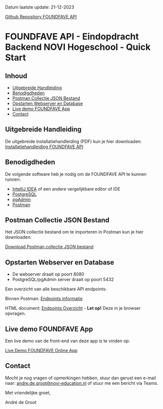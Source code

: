 Datum laatste update: 21-12-2023

<a target="_blank" href="https://github.com/Aphelion-im/FOUNDFAVE-backend-eindopdracht-java">Github Repository FOUNDFAVE API</a>

# FOUNDFAVE API - Eindopdracht Backend NOVI Hogeschool - Quick Start

## Inhoud

- [Uitgebreide Handleiding](#uitgebreide-handleiding)
- [Benodigdheden](#benodigdheden)
- [Postman Collectie JSON Bestand](#postman-collectie-json-bestand)
- [Opstarten Webserver en Database](#opstarten-webserver-en-database)
- [Live demo FOUNDFAVE App](#live-demo-foundfave-app)
- [Contact](#contact)


## Uitgebreide Handleiding
De uitgebreide installatiehandleiding (PDF) kun je hier downloaden:
[Installatiehandleiding FOUNDFAVE API]()


## Benodigdheden

De volgende software heb je nodig om de FOUNDFAVE API te kunnen runnen:

* [IntelliJ IDEA](https://www.jetbrains.com/idea/download/) of een andere vergelijkbare editor of IDE
* [PostgreSQL](https://www.postgresql.org/download/)
* [pgAdmin](https://www.postgresql.org/download/)
* [Postman](https://www.postman.com)


## Postman Collectie JSON Bestand
Het JSON collectie bestand om te importeren in Postman kun je hier downloaden:

[Download Postman collectie JSON bestand](./assets/)


## Opstarten Webserver en Database
* De webserver draait op poort 8080
* PostgreSQL/pgAdmin server draait op poort 5432

Een overzicht van alle beschikbare API endpoints:

Binnen Postman:
[Endpoints informatie](localhost/auth)

HTML document:
[Endpoints Overzicht](http://localhost:8080) - __Let op!__ Deze in je browser opvragen.


## Live demo FOUNDFAVE App

Een live demo van de front-end van deze app is te vinden op:

<a target="_blank" href="https://foundfave.online">Live Demo FOUNDFAVE Online App</a>

## Contact

Mocht je nog vragen of opmerkingen hebben, stuur dan gerust een e-mail naar: andre.de.groot@novi-education.nl of stuur me een bericht via Teams.

Met vriendelijke groet,

André de Groot